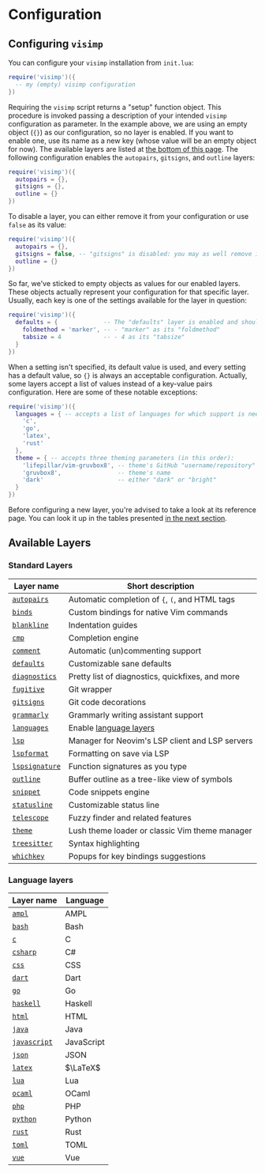 # Configuration

## Configuring `visimp`

You can configure your `visimp` installation from `init.lua`:

```lua
require('visimp')({
  -- my (empty) visimp configuration
})
```

Requiring the `visimp` script returns a "setup" function object. This procedure
is invoked passing a description of your intended `visimp` configuration as
parameter. In the example above, we are using an empty object (`{}`) as our configuration,
so no layer is enabled. If you want to enable one, use its name as a new key
(whose value will be an empty object for now). The available layers are listed
at [the bottom of this page](#available-layers). The following configuration
enables the `autopairs`, `gitsigns`, and `outline` layers:

```lua
require('visimp')({
  autopairs = {},
  gitsigns = {},
  outline = {}
})
```

To disable a layer, you can either remove it from your configuration or use
`false` as its value:

```lua
require('visimp')({
  autopairs = {},
  gitsigns = false, -- "gitsigns" is disabled: you may as well remove its entry
  outline = {}
})
```

So far, we've sticked to empty objects as values for our enabled layers. These
objects actually represent your configuration for that specific layer. Usually,
each key is one of the settings available for the layer in question:

```lua
require('visimp')({
  defaults = {             -- The "defaults" layer is enabled and should use:
    foldmethod = 'marker', -- - "marker" as its "foldmethod"
    tabsize = 4            -- - 4 as its "tabsize"
  }
})
```

When a setting isn't specified, its default value is used, and every setting has
a default value, so `{}` is always an acceptable configuration. Actually, some
layers accept a list of values instead of a key-value pairs configuration. Here
are some of these notable exceptions:

```lua
require('visimp')({
  languages = { -- accepts a list of languages for which support is needed.
    'c',
    'go',
    'latex',
    'rust'
  },
  theme = { -- accepts three theming parameters (in this order):
    'lifepillar/vim-gruvbox8', -- theme's GitHub "username/repository"
    'gruvbox8',                -- theme's name
    'dark'                     -- either "dark" or "bright"
  }
})
```

Before configuring a new layer, you're advised to take a look at its reference
page. You can look it up in the tables presented [in the next
section](#available-layers).

## Available Layers

### Standard Layers

| Layer name                               | Short description                                |
| ---------------------------------------- | ------------------------------------------------ |
| [`autopairs`](layers/AUTOPAIRS.md)       | Automatic completion of `{`, `(`, and HTML tags  |
| [`binds`](layers/BINDS.md)               | Custom bindings for native Vim commands          |
| [`blankline`](layers/BLANKLINE.md)       | Indentation guides                               |
| [`cmp`](layers/CMP.md)                   | Completion engine                                |
| [`comment`](layers/COMMENT.md)           | Automatic (un)commenting support                 |
| [`defaults`](layers/DEFAULTS.md)         | Customizable sane defaults                       |
| [`diagnostics`](layers/DIAGNOSTICS.md)   | Pretty list of diagnostics, quickfixes, and more |
| [`fugitive`](layers/FUGITIVE.md)         | Git wrapper                                      |
| [`gitsigns`](layers/GITSIGNS.md)         | Git code decorations                             |
| [`grammarly`](layers/GRAMMARLY.md)       | Grammarly writing assistant support              |
| [`languages`](layers/LANGUAGES.md)       | Enable [language layers](#language-layers)       |
| [`lsp`](layers/LSP.md)                   | Manager for Neovim's LSP client and LSP servers  |
| [`lspformat`](layers/LSPFORMAT.md)       | Formatting on save via LSP                       |
| [`lspsignature`](layers/LSPSIGNATURE.md) | Function signatures as you type                  |
| [`outline`](layers/OUTLINE.md)           | Buffer outline as a tree-like view of symbols    |
| [`snippet`](layers/SNIPPET.md)           | Code snippets engine                             |
| [`statusline`](layers/STATUSLINE.md)     | Customizable status line                         |
| [`telescope`](layers/TELESCOPE.md)       | Fuzzy finder and related features                |
| [`theme`](layers/THEME.md)               | Lush theme loader or classic Vim theme manager   |
| [`treesitter`](layers/TREESITTER.md)     | Syntax highlighting                              |
| [`whichkey`](layers/WHICHKEY.md)         | Popups for key bindings suggestions              |

### Language layers

| Layer name                         | Language   |
| ---------------------------------- | ---------- |
| [`ampl`](lang/AMPL.md)             | AMPL       |
| [`bash`](lang/BASH.md)             | Bash       |
| [`c`](lang/C.md)                   | C          |
| [`csharp`](lang/CSHARP.md)         | C#         |
| [`css`](lang/CSS.md)               | CSS        |
| [`dart`](lang/DART.md)             | Dart       |
| [`go`](lang/GO.md)                 | Go         |
| [`haskell`](lang/HSKELL.md)        | Haskell    |
| [`html`](lang/HTML.md)             | HTML       |
| [`java`](lang/JAVA.md)             | Java       |
| [`javascript`](lang/JAVASCRIPT.md) | JavaScript |
| [`json`](lang/JSON.md)             | JSON       |
| [`latex`](lang/LATEX.md)           | $\LaTeX$   |
| [`lua`](lang/LUA.md)               | Lua        |
| [`ocaml`](lang/OCAML.md)           | OCaml      |
| [`php`](lang/PHP.md)               | PHP        |
| [`python`](lang/PYTHON.md)         | Python     |
| [`rust`](lang/RUST.md)             | Rust       |
| [`toml`](lang/TOML.md)             | TOML       |
| [`vue`](lang/VUE.md)               | Vue        |
